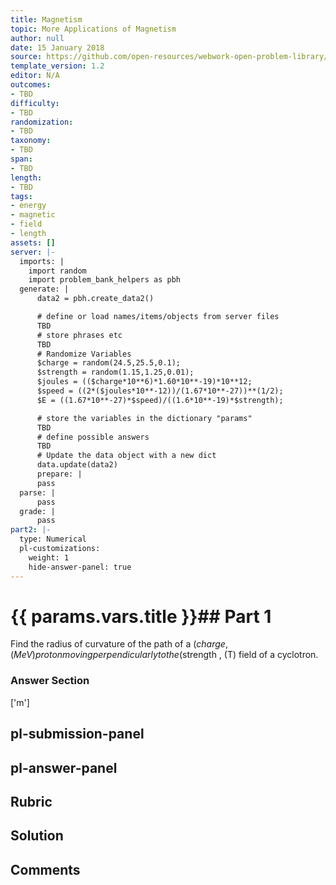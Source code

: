 ```yaml
---
title: Magnetism
topic: More Applications of Magnetism
author: null
date: 15 January 2018
source: https://github.com/open-resources/webwork-open-problem-library/tree/master/Contrib/BrockPhysics/College_Physics_Urone/22.Magnetism/22-11.More_Applications_of_Magnetism/NU_U17_22_11_018.pg
template_version: 1.2
editor: N/A
outcomes:
- TBD
difficulty:
- TBD
randomization:
- TBD
taxonomy:
- TBD
span:
- TBD
length:
- TBD
tags:
- energy
- magnetic
- field
- length
assets: []
server: |-
  imports: |
    import random
    import problem_bank_helpers as pbh
  generate: |
      data2 = pbh.create_data2()

      # define or load names/items/objects from server files
      TBD
      # store phrases etc
      TBD
      # Randomize Variables
      $charge = random(24.5,25.5,0.1);
      $strength = random(1.15,1.25,0.01);
      $joules = (($charge*10**6)*1.60*10**-19)*10**12;
      $speed = ((2*($joules*10**-12))/(1.67*10**-27))**(1/2);
      $E = ((1.67*10**-27)*$speed)/((1.6*10**-19)*$strength);

      # store the variables in the dictionary "params"
      TBD
      # define possible answers
      TBD
      # Update the data object with a new dict
      data.update(data2)
      prepare: |
      pass
  parse: |
      pass
  grade: |
      pass
part2: |-
  type: Numerical
  pl-customizations:
    weight: 1
    hide-answer-panel: true
---
```


# {{ params.vars.title }}## Part 1 
Find the radius of curvature of the path of a ($charge , (MeV) proton moving perpendicularly to the ($strength , (T) field of a cyclotron. 


### Answer Section 
['m']

## pl-submission-panel 


## pl-answer-panel 


## Rubric 


## Solution 


## Comments 



